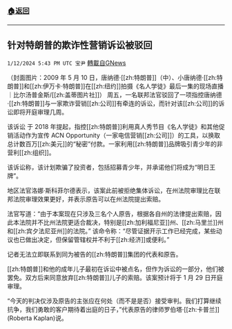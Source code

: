 ###  [:house:返回](README.md)
---


## 针对特朗普的欺诈性营销诉讼被驳回
`1/12/2024 5:43 PM UTC 宝尹` [轉載自GNews](https://gnews.org/articles/2213227)

（封面图片：2009 年 5 月 10 日，唐纳德·[[zh:特朗普]]（中）、小唐纳德·[[zh:特朗普]]和[[zh:伊万卡·特朗普]]在[[zh:纽约]]拍摄《名人学徒》最后一集的现场直播｜比尔汤普金斯/[[zh:盖蒂图片社]]）
周五，一名联邦法官驳回了一项指控唐纳德·[[zh:特朗普]]与一家欺诈营销[[zh:公司]]有牵连的诉讼，而针对该[[zh:公司]]的诉讼即将开庭审理几周。

该诉讼 于 2018 年提起，指控[[zh:特朗普]]利用真人秀节目《名人学徒》和其他促销活动作为宣传 ACN Opportunity（一家电信营销[[zh:公司]]）的工具，以换取总计数百万[[zh:美元]]的“秘密”付款。一家利用[[zh:特朗普]]品牌吸引青少年的非营利[[zh:组织]]。

该诉讼称，该计划欺骗了投资者，包括招募青少年，并承诺他们将成为“明日王牌”。

地区法官洛娜·斯科菲尔德表示，该案此前被拒绝集体诉讼，在州法院审理比在联邦法院审理效果更好，并表示原告可以在州法院提出索赔。

法官写道：“由于本案现在只涉及三名个人原告，根据各自州的法律提出索赔，因此本法院并不比州法院更适合裁决，特别是[[zh:加利福尼亚]]州、[[zh:马里兰]]州和[[zh:宾夕法尼亚州]]的法院。” 该命令称：“尽管证据开示工作已经完成，某些动议也已做出决定，但保留管辖权并不利于[[zh:经济]]或便利。”


记者无法立即联系到同为被告的[[zh:特朗普]]集团的代表和原告。

[[zh:特朗普]]和他的成年儿子最初在诉讼中被点名，但作为诉讼的一部分，他们被罢免。双方后来同意放弃[[zh:特朗普]]儿子的索赔。该案预计将于 1 月 29 日开庭审理。

“今天的判决仅涉及原告的主张应在何处（而不是是否）接受审判。我们打算继续抗争，我们勇敢的客户期待着出庭的日子，”代表原告的律师罗伯塔·[[zh:卡普兰]] (Roberta Kaplan)说。


